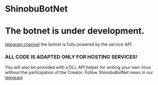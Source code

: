 # ShinobuBotNet

#  The botnet is under development.
[telegram channel](https://t.me/ShinobuBotNet_Off)
the botnet is fully powered by the service API.
### ALL CODE IS ADAPTED ONLY FOR HOSTING SERVICES!
You will also be provided with a DLL API helper for writing your own virus without the participation of the Creator.
Follow ShinobuBotNet news in our [telegram](https://t.me/ShinobuBotNet_Off)
